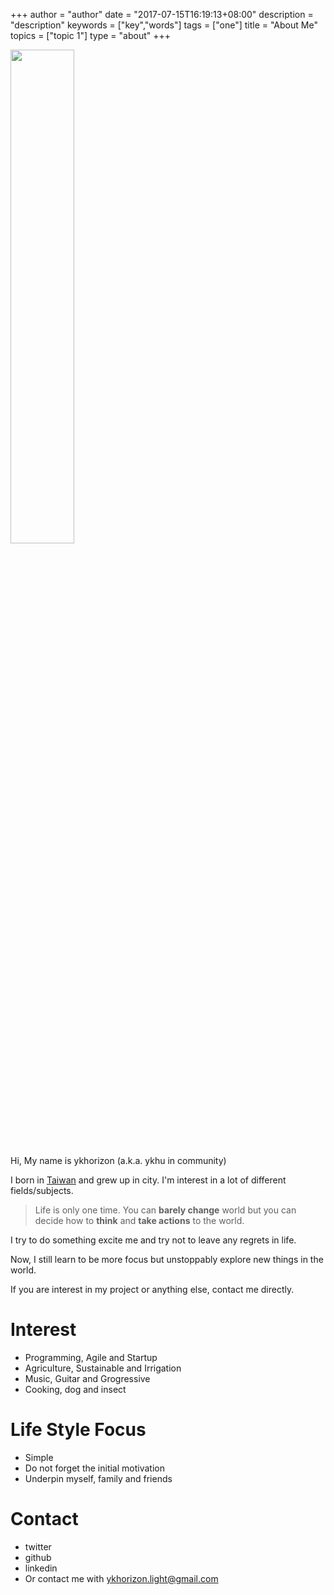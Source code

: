 +++
author = "author"
date = "2017-07-15T16:19:13+08:00"
description = "description"
keywords = ["key","words"]
tags = ["one"]
title = "About Me"
topics = ["topic 1"]
type = "about"
+++

 <img src="/content_img/about/me2.jpg" style="width:45%" > 

Hi, My name is ykhorizon (a.k.a. ykhu in community)

I born in [Taiwan](https://en.wikipedia.org/wiki/Taiwan) and grew up in city. I'm interest in a lot of different fields/subjects. 

> Life is only one time. You can __barely change__ world but you can decide how to __think__  and __take actions__ to the world.

I try to do something excite me and try not to leave any regrets in life.

Now, I still learn to be more focus but unstoppably explore new things in the world. 

If you are interest in my project or anything else, contact me directly.

# Interest 

- Programming, Agile and Startup
- Agriculture, Sustainable and Irrigation
- Music, Guitar and Grogressive
- Cooking, dog and insect

# Life Style Focus

- Simple
- Do not forget the initial motivation
- Underpin myself, family and friends

# Contact

- twitter
- github
- linkedin
- Or contact me with ykhorizon.light@gmail.com
